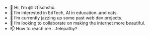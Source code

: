 - 👋 Hi, I’m @lizfischstix.
- 👀 I’m interested in EdTech, AI in education..and cats.
- 🌱 I’m currently jazzing up some past web dev projects.
- 💞️ I’m looking to collaborate on making the internet more beautiful.
- 📫 How to reach me ...telepathy?

<!---
lizfischstix/lizfischstix is a ✨ special ✨ repository because its `README.md` (this file) appears on your GitHub profile.
You can click the Preview link to take a look at your changes.
--->
